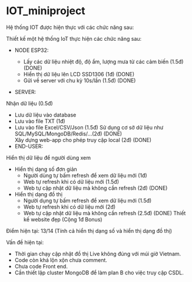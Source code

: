 # IOT_miniproject

Hệ thống IOT được hiện thực với các chức năng sau:

Thiết kế một hệ thống IoT thực hiện các chức năng sau:

- NODE ESP32:

  - Lấy các dữ liệu nhiệt độ, độ ẩm, lượng mưa từ các cảm biến (1.5đ) (DONE)
  - Hiển thị dữ liệu lên LCD SSD1306 (1đ) (DONE)
  - Gửi về server với chu kỳ 10s/lần (1.5đ) (DONE)
- SERVER:

Nhận dữ liệu (0.5đ)
  - Lưu dữ liệu vào database
  - Lưu vào file TXT (1đ)
  - Lưu vào file Excel/CSV/Json (1.5đ)
Sử dụng cơ sở dữ liệu như SQL/MySQL/MongoDB/Redis/...(2đ) (DONE) <br>
Xây dựng web-app cho phép truy cập local (2đ) (DONE)
- END-USER:

Hiển thị dữ liệu để người dùng xem
  - Hiển thị dạng số đơn giản
    - Người dùng tự bấm refresh để xem dữ liệu mới (1đ) 
    - Web tự refresh khi có dữ liệu mới (1.5đ) 
    - Web tự cập nhật dữ liệu mà không cần refresh (2đ) (DONE)
  - Hiển thị dạng đồ thị
    - Người dụng tự bấm refresh để xem dữ liệu mới (1.5đ)
    - Web tự refresh khi có dữ liệu mới (2đ)
    - Web tự cập nhật dữ liệu mà không cần refresh (2.5đ) (DONE)
Thiết kế website đẹp (Cộng 1đ Bonus)

Điểm hiện tại: 13/14 (Tính cả hiển thị dạng số và hiển thị dạng đồ thị)

Vấn đề hiện tại:
- Thời gian chạy cập nhật đồ thị Live không đúng với múi giờ Vietnam.
- Code còn khá lộn xộn chưa comment.
- Chưa code Front end.
- Cần thiết lập cluster MongoDB để làm plan B cho việc truy cập CSDL.
